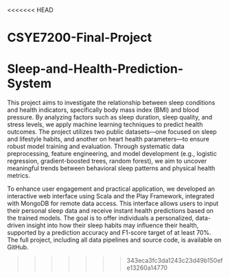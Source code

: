 <<<<<<< HEAD
# CSYE7200-Final-Project
# Sleep-and-Health-Prediction-System


This project aims to investigate the relationship between sleep conditions and health indicators, specifically body mass index (BMI) and blood pressure. By analyzing factors such as sleep duration, sleep quality, and stress levels, we apply machine learning techniques to predict health outcomes. The project utilizes two public datasets—one focused on sleep and lifestyle habits, and another on heart health parameters—to ensure robust model training and evaluation. Through systematic data preprocessing, feature engineering, and model development (e.g., logistic regression, gradient-boosted trees, random forest), we aim to uncover meaningful trends between behavioral sleep patterns and physical health metrics.

To enhance user engagement and practical application, we developed an interactive web interface using Scala and the Play Framework, integrated with MongoDB for remote data access. This interface allows users to input their personal sleep data and receive instant health predictions based on the trained models. The goal is to offer individuals a personalized, data-driven insight into how their sleep habits may influence their health, supported by a prediction accuracy and F1-score target of at least 70%. The full project, including all data pipelines and source code, is available on GitHub.
>>>>>>> 343eca3fc3da1243c23d49b150efe13260a14770
